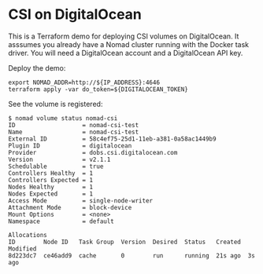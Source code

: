 # CSI on DigitalOcean

This is a Terraform demo for deploying CSI volumes on DigitalOcean. It
asssumes you already have a Nomad cluster running with the Docker task
driver. You will need a DigitalOcean account and a DigitalOcean API key.

Deploy the demo:

```
export NOMAD_ADDR=http://${IP_ADDRESS}:4646
terraform apply -var do_token=${DIGITALOCEAN_TOKEN}
```

See the volume is registered:

```
$ nomad volume status nomad-csi
ID                   = nomad-csi-test
Name                 = nomad-csi-test
External ID          = 58c4ef75-25d1-11eb-a381-0a58ac1449b9
Plugin ID            = digitalocean
Provider             = dobs.csi.digitalocean.com
Version              = v2.1.1
Schedulable          = true
Controllers Healthy  = 1
Controllers Expected = 1
Nodes Healthy        = 1
Nodes Expected       = 1
Access Mode          = single-node-writer
Attachment Mode      = block-device
Mount Options        = <none>
Namespace            = default

Allocations
ID        Node ID   Task Group  Version  Desired  Status   Created  Modified
8d223dc7  ce46add9  cache       0        run      running  21s ago  3s ago
```
